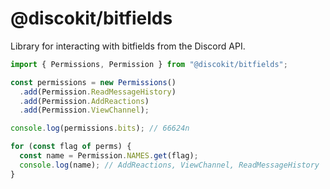 # @discokit/bitfields

Library for interacting with bitfields from the Discord API.

```ts
import { Permissions, Permission } from "@discokit/bitfields";

const permissions = new Permissions()
  .add(Permission.ReadMessageHistory)
  .add(Permission.AddReactions)
  .add(Permission.ViewChannel);

console.log(permissions.bits); // 66624n

for (const flag of perms) {
  const name = Permission.NAMES.get(flag);
  console.log(name); // AddReactions, ViewChannel, ReadMessageHistory
}
```
